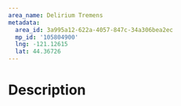 ```yaml
---
area_name: Delirium Tremens
metadata:
  area_id: 3a995a12-622a-4057-847c-34a306bea2ec
  mp_id: '105804900'
  lng: -121.12615
  lat: 44.36726
---
```

# Description
